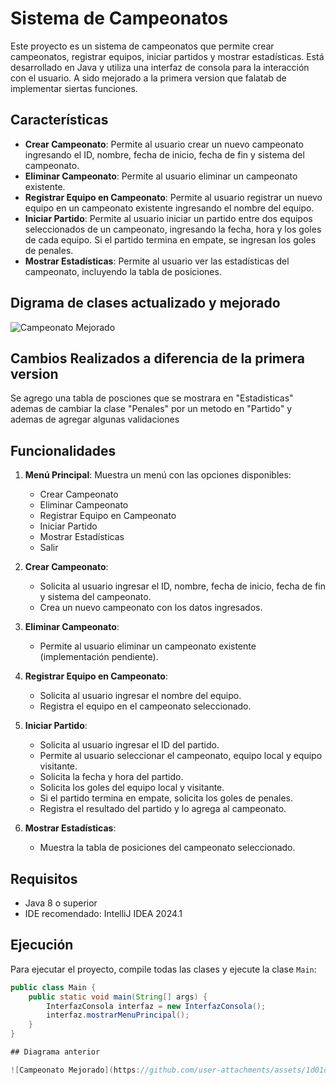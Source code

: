 # Sistema de Campeonatos

Este proyecto es un sistema de campeonatos que permite crear campeonatos, registrar equipos, iniciar partidos y mostrar estadísticas. Está desarrollado en Java y utiliza una interfaz de consola para la interacción con el usuario. A sido mejorado a la primera version que falatab de implementar siertas funciones.

## Características

- **Crear Campeonato**: Permite al usuario crear un nuevo campeonato ingresando el ID, nombre, fecha de inicio, fecha de fin y sistema del campeonato.
- **Eliminar Campeonato**: Permite al usuario eliminar un campeonato existente.
- **Registrar Equipo en Campeonato**: Permite al usuario registrar un nuevo equipo en un campeonato existente ingresando el nombre del equipo.
- **Iniciar Partido**: Permite al usuario iniciar un partido entre dos equipos seleccionados de un campeonato, ingresando la fecha, hora y los goles de cada equipo. Si el partido termina en empate, se ingresan los goles de penales.
- **Mostrar Estadísticas**: Permite al usuario ver las estadísticas del campeonato, incluyendo la tabla de posiciones.


## Digrama de clases actualizado y mejorado

![Campeonato Mejorado](https://github.com/user-attachments/assets/f62befde-cee8-4149-8665-b12c5dee1726)


## Cambios Realizados a diferencia de la primera version 
Se agrego una tabla de posciones que se mostrara en "Estadisticas" ademas de cambiar la clase "Penales" por un metodo en "Partido" y ademas de agregar algunas validaciones 
## Funcionalidades

1. **Menú Principal**: Muestra un menú con las opciones disponibles:
    - Crear Campeonato
    - Eliminar Campeonato
    - Registrar Equipo en Campeonato
    - Iniciar Partido
    - Mostrar Estadísticas
    - Salir

2. **Crear Campeonato**:
    - Solicita al usuario ingresar el ID, nombre, fecha de inicio, fecha de fin y sistema del campeonato.
    - Crea un nuevo campeonato con los datos ingresados.

3. **Eliminar Campeonato**:
    - Permite al usuario eliminar un campeonato existente (implementación pendiente).

4. **Registrar Equipo en Campeonato**:
    - Solicita al usuario ingresar el nombre del equipo.
    - Registra el equipo en el campeonato seleccionado.

5. **Iniciar Partido**:
    - Solicita al usuario ingresar el ID del partido.
    - Permite al usuario seleccionar el campeonato, equipo local y equipo visitante.
    - Solicita la fecha y hora del partido.
    - Solicita los goles del equipo local y visitante.
    - Si el partido termina en empate, solicita los goles de penales.
    - Registra el resultado del partido y lo agrega al campeonato.

6. **Mostrar Estadísticas**:
    - Muestra la tabla de posiciones del campeonato seleccionado.

## Requisitos

- Java 8 o superior
- IDE recomendado: IntelliJ IDEA 2024.1

## Ejecución

Para ejecutar el proyecto, compile todas las clases y ejecute la clase `Main`:

```java
public class Main {
    public static void main(String[] args) {
        InterfazConsola interfaz = new InterfazConsola();
        interfaz.mostrarMenuPrincipal();
    }
}

## Diagrama anterior

![Campeonato Mejorado](https://github.com/user-attachments/assets/1d01d6fe-50dc-4a23-af83-3979431e264a)

